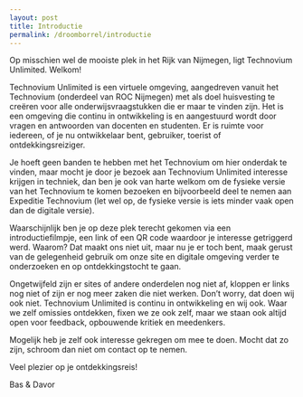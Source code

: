 ```yaml
---
layout: post
title: Introductie
permalink: /droomborrel/introductie
---
```


Op misschien wel de mooiste plek in het Rijk van Nijmegen, ligt Technovium Unlimited. Welkom!

Technovium Unlimited is een virtuele omgeving, aangedreven vanuit het Technovium (onderdeel van ROC Nijmegen) met als doel huisvesting te creëren voor alle onderwijsvraagstukken die er maar te vinden zijn.
Het is een omgeving die continu in ontwikkeling is en aangestuurd wordt door vragen en antwoorden van docenten en studenten. Er is ruimte voor iedereen, of je nu ontwikkelaar bent, gebruiker, toerist of ontdekkingsreiziger. 

Je hoeft geen banden te hebben met het Technovium om hier onderdak te vinden, maar mocht je door je bezoek aan Technovium Unlimited interesse krijgen in techniek, dan ben je ook van harte welkom om de fysieke versie van het Technovium te komen bezoeken en bijvoorbeeld deel te nemen aan Expeditie Technovium (let wel op, de fysieke versie is iets minder vaak open dan de digitale versie).

Waarschijnlijk ben je op deze plek terecht gekomen via een introductiefilmpje, een link of een QR code waardoor je interesse getriggerd werd. Waarom? Dat maakt ons niet uit, maar nu je er toch bent, maak gerust van de gelegenheid gebruik om onze site en digitale omgeving verder te onderzoeken en op ontdekkingstocht te gaan.

Ongetwijfeld zijn er sites of andere onderdelen nog niet af, kloppen er links nog niet of zijn er nog meer zaken die niet werken. Don’t worry, dat doen wij ook niet. Technovium Unlimited is continu in ontwikkeling en wij ook. Waar we zelf omissies ontdekken, fixen we ze ook zelf, maar we staan ook altijd open voor feedback, opbouwende kritiek en meedenkers.

Mogelijk heb je zelf ook interesse gekregen om mee te doen. Mocht dat zo zijn, schroom dan niet om contact op te nemen.

Veel plezier op je ontdekkingsreis!

Bas & Davor
